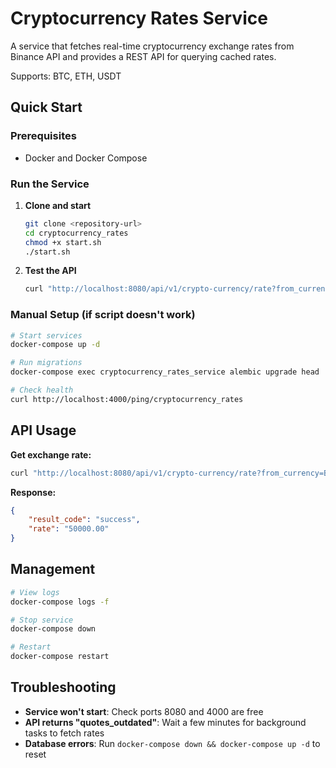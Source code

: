 # Cryptocurrency Rates Service

A service that fetches real-time cryptocurrency exchange rates from Binance API and provides a REST API for querying cached rates.

Supports: BTC, ETH, USDT

## Quick Start

### Prerequisites
- Docker and Docker Compose

### Run the Service

1. **Clone and start**
   ```bash
   git clone <repository-url>
   cd cryptocurrency_rates
   chmod +x start.sh
   ./start.sh
   ```

2. **Test the API**
   ```bash
   curl "http://localhost:8080/api/v1/crypto-currency/rate?from_currency=BTC&to_currency=USDT"
   ```

### Manual Setup (if script doesn't work)

```bash
# Start services
docker-compose up -d

# Run migrations
docker-compose exec cryptocurrency_rates_service alembic upgrade head

# Check health
curl http://localhost:4000/ping/cryptocurrency_rates
```

## API Usage

**Get exchange rate:**
```bash
curl "http://localhost:8080/api/v1/crypto-currency/rate?from_currency=BTC&to_currency=USDT"
```

**Response:**
```json
{
    "result_code": "success",
    "rate": "50000.00"
}
```

## Management

```bash
# View logs
docker-compose logs -f

# Stop service
docker-compose down

# Restart
docker-compose restart
```

## Troubleshooting

- **Service won't start**: Check ports 8080 and 4000 are free
- **API returns "quotes_outdated"**: Wait a few minutes for background tasks to fetch rates
- **Database errors**: Run `docker-compose down && docker-compose up -d` to reset
